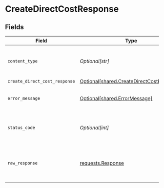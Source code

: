 # CreateDirectCostResponse


## Fields

| Field                                                                                            | Type                                                                                             | Required                                                                                         | Description                                                                                      |
| ------------------------------------------------------------------------------------------------ | ------------------------------------------------------------------------------------------------ | ------------------------------------------------------------------------------------------------ | ------------------------------------------------------------------------------------------------ |
| `content_type`                                                                                   | *Optional[str]*                                                                                  | :heavy_check_mark:                                                                               | HTTP response content type for this operation                                                    |
| `create_direct_cost_response`                                                                    | [Optional[shared.CreateDirectCostResponse]](undefined/models/shared/createdirectcostresponse.md) | :heavy_minus_sign:                                                                               | Success                                                                                          |
| `error_message`                                                                                  | [Optional[shared.ErrorMessage]](undefined/models/shared/errormessage.md)                         | :heavy_minus_sign:                                                                               | The request made is not valid.                                                                   |
| `status_code`                                                                                    | *Optional[int]*                                                                                  | :heavy_check_mark:                                                                               | HTTP response status code for this operation                                                     |
| `raw_response`                                                                                   | [requests.Response](https://requests.readthedocs.io/en/latest/api/#requests.Response)            | :heavy_minus_sign:                                                                               | Raw HTTP response; suitable for custom response parsing                                          |
